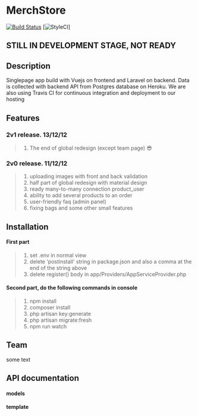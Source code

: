 # MerchStore
[![Build Status](https://travis-ci.org/fablerq/MerchStore.svg)](https://travis-ci.org/fablerq/MerchStore)
[![StyleCI](https://github.styleci.io/repos/159022107/shield?branch=master)]
## STILL IN DEVELOPMENT STAGE, NOT READY
## Description
Singlepage app build with Vuejs on frontend and Laravel on backend. Data is collected with backend API from Postgres database on Heroku. We are also using Travis CI for continuous integration and deployment to our hosting
## Features 
### 2v1 release. 13/12/12
> 1) The end of global redesign (except team page) :sunglasses:
### 2v0 release. 11/12/12
> 1) uploading images with front and back validation
> 2) half part of global redesign with material design
> 3) ready many-to-many connection product_user
> 4) ability to add several products to an order
> 5) user-friendly faq (admin panel)
> 6) fixing bags and some other small features
## Installation
#### First part
> 1) set .env in normal view
> 2) delete 'postinstall' string in package.json and also a comma at the end of the string above
> 3) delete register() body in app/Providers/AppServiceProvider.php
#### Second part, do the following commands in console
> 1) npm install 
> 2) composer install  
> 3) php artisan key:generate 
> 4) php artisan migrate:fresh
> 5) npm run watch
## Team
some text
## API documentation
#### models
#### template

